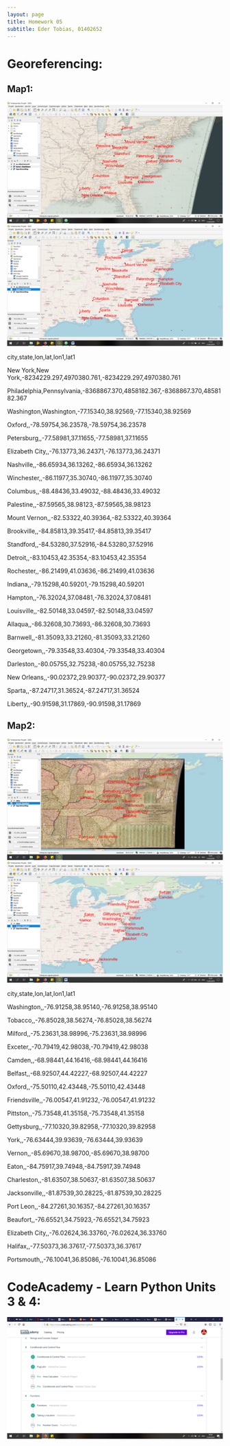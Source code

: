 ```yaml
---
layout: page
title: Homework 05
subtitle: Eder Tobias, 01402652
---
```


# Georeferencing:

## Map1:
![Karte1_SC1](../img/Karte1_SC1.png)
![Karte1_SC2](../img/Karte1_SC2.png)

city,state,lon,lat,lon1,lat1

New York,New York,-8234229.297,4970380.761,-8234229.297,4970380.761

Philadelphia,Pennsylvania,-8368867.370,4858182.367,-8368867.370,4858182.367

Washington,Washington,-77.15340,38.92569,-77.15340,38.92569

Oxford,,-78.59754,36.23578,-78.59754,36.23578

Petersburg,,-77.58981,37.11655,-77.58981,37.11655

Elizabeth City,,-76.13773,36.24371,-76.13773,36.24371

Nashville,,-86.65934,36.13262,-86.65934,36.13262

Winchester,,-86.11977,35.30740,-86.11977,35.30740

Columbus,,-88.48436,33.49032,-88.48436,33.49032

Palestine,,-87.59565,38.98123,-87.59565,38.98123

Mount Vernon,,-82.53322,40.39364,-82.53322,40.39364

Brookville,,-84.85813,39.35417,-84.85813,39.35417

Standford,,-84.53280,37.52916,-84.53280,37.52916

Detroit,,-83.10453,42.35354,-83.10453,42.35354

Rochester,,-86.21499,41.03636,-86.21499,41.03636

Indiana,,-79.15298,40.59201,-79.15298,40.59201

Hampton,,-76.32024,37.08481,-76.32024,37.08481

Louisville,,-82.50148,33.04597,-82.50148,33.04597

Allaqua,,-86.32608,30.73693,-86.32608,30.73693

Barnwell,,-81.35093,33.21260,-81.35093,33.21260

Georgetown,,-79.33548,33.40304,-79.33548,33.40304

Darleston,,-80.05755,32.75238,-80.05755,32.75238

New Orleans,,-90.02372,29.90377,-90.02372,29.90377

Sparta,,-87.24717,31.36524,-87.24717,31.36524

Liberty,,-90.91598,31.17869,-90.91598,31.17869

## Map2:

![Karte2_SC1](../img/Karte2_SC1.png)
![Karte2_SC1](../img/Karte2_SC2.png)

city,state,lon,lat,lon1,lat1

Washington,,-76.91258,38.95140,-76.91258,38.95140

Tobacco,,-76.85028,38.56274,-76.85028,38.56274

Milford,,-75.23631,38.98996,-75.23631,38.98996

Exceter,,-70.79419,42.98038,-70.79419,42.98038

Camden,,-68.98441,44.16416,-68.98441,44.16416

Belfast,,-68.92507,44.42227,-68.92507,44.42227

Oxford,,-75.50110,42.43448,-75.50110,42.43448

Friendsville,,-76.00547,41.91232,-76.00547,41.91232

Pittston,,-75.73548,41.35158,-75.73548,41.35158

Gettysburg,,-77.10320,39.82958,-77.10320,39.82958

York,,-76.63444,39.93639,-76.63444,39.93639

Vernon,,-85.69670,38.98700,-85.69670,38.98700

Eaton,,-84.75917,39.74948,-84.75917,39.74948

Charleston,,-81.63507,38.50637,-81.63507,38.50637

Jacksonville,,-81.87539,30.28225,-81.87539,30.28225

Port Leon,,-84.27261,30.16357,-84.27261,30.16357

Beaufort,,-76.65521,34.75923,-76.65521,34.75923

Elizabeth City,,-76.02624,36.33760,-76.02624,36.33760

Halifax,,-77.50373,36.37617,-77.50373,36.37617

Portsmouth,,-76.10041,36.85086,-76.10041,36.85086

# CodeAcademy - Learn Python Units 3 & 4:

![PythonU3_4](../img/PythonU3_U4.png)
